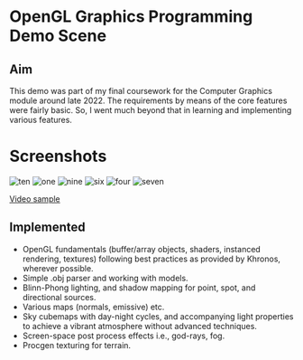 # OpenGL Graphics Programming Demo Scene

## Aim
This demo was part of my final coursework for the Computer Graphics module around late 2022. The requirements by means of the core features were fairly basic. So, I went much beyond that in learning and implementing various features.

# Screenshots
![ten](https://github.com/essentialblend/openGLgfxDemo/assets/73982939/8632bb01-9df4-4d75-aaec-ff118d5a572b)
![one](https://github.com/essentialblend/openGLgfxDemo/assets/73982939/50e5842f-0642-4952-be73-7a06fdd6eaec)
![nine](https://github.com/essentialblend/openGLgfxDemo/assets/73982939/6eca7f4c-6c28-402a-b58f-5b4f3a24b147)
![six](https://github.com/essentialblend/openGLgfxDemo/assets/73982939/66c74a09-bce6-431b-a137-abbcd3bbb784)
![four](https://github.com/essentialblend/openGLgfxDemo/assets/73982939/aa8e780e-2448-4b28-a45b-62cdfba0c879)
![seven](https://github.com/essentialblend/openGLgfxDemo/assets/73982939/544c5f9a-c682-48ae-9072-904748212182)

[Video sample](https://github.com/essentialblend/openGLgfxDemo/assets/73982939/ce2adeb5-3831-4f9d-a512-96347cd46eb7)

## Implemented
- OpenGL fundamentals (buffer/array objects, shaders, instanced rendering, textures) following best practices as provided   by Khronos, wherever possible.
- Simple .obj parser and working with models.
- Blinn-Phong lighting, and shadow mapping for point, spot, and directional sources.
- Various maps (normals, emissive) etc.
- Sky cubemaps with day-night cycles, and accompanying light properties to achieve a vibrant atmosphere without advanced techniques.
- Screen-space post process effects i.e., god-rays, fog.
- Procgen texturing for terrain.
